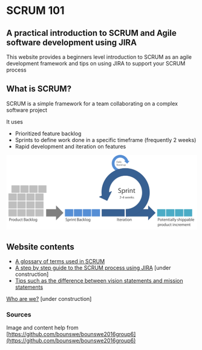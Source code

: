 # SCRUM 101

## A practical introduction to SCRUM and Agile software development using JIRA

This website provides a beginners level introduction to SCRUM as an agile development framework and tips on using JIRA to support your SCRUM process

## What is SCRUM?

SCRUM is a simple framework for a team collaborating on a complex software project

It uses
 - Prioritized feature backlog
 - Sprints to define work done in a specific timeframe (frequently 2 weeks)
 - Rapid development and iteration on features
 
![What is SCRUM infographic](scrum_infographic.png)

## Website contents 
 - [A glossary of terms used in SCRUM](glossary.md) 
 - [A step by step guide to the SCRUM process using JIRA](inpractice.md) \[under construction\]
 - [Tips such as the difference between vision statements and mission statements](tips_for_scrum.md)

[Who are we?](team.md)  \[under construction\]

### Sources
Image and content help from [https://github.com/bounswe/bounswe2016group6](https://github.com/bounswe/bounswe2016group6)
